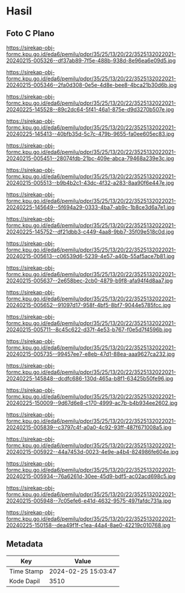# Hasil

## Foto C Plano

https://sirekap-obj-formc.kpu.go.id/eda6/pemilu/pdpr/35/25/13/20/22/3525132022021-20240215-005326--df37ab89-7f5e-488b-938d-8e96ea6e09d5.jpg

https://sirekap-obj-formc.kpu.go.id/eda6/pemilu/pdpr/35/25/13/20/22/3525132022021-20240215-005346--2fa0d308-0e5e-4d8e-bee8-4bca21b30d6b.jpg

https://sirekap-obj-formc.kpu.go.id/eda6/pemilu/pdpr/35/25/13/20/22/3525132022021-20240225-145528--89c2dc64-5f41-46a1-875e-d9d3270b507e.jpg

https://sirekap-obj-formc.kpu.go.id/eda6/pemilu/pdpr/35/25/13/20/22/3525132022021-20240225-145413--40bfb35d-5c7c-479b-9655-fa0ee605ec83.jpg

https://sirekap-obj-formc.kpu.go.id/eda6/pemilu/pdpr/35/25/13/20/22/3525132022021-20240215-005451--28074fdb-21bc-409e-abca-79468a239e3c.jpg

https://sirekap-obj-formc.kpu.go.id/eda6/pemilu/pdpr/35/25/13/20/22/3525132022021-20240215-005513--b9b4b2c1-43dc-4f32-a283-8aa90f6e447e.jpg

https://sirekap-obj-formc.kpu.go.id/eda6/pemilu/pdpr/35/25/13/20/22/3525132022021-20240225-145649--5f694a29-0333-4ba7-ab9c-1b8ce3d6a7e1.jpg

https://sirekap-obj-formc.kpu.go.id/eda6/pemilu/pdpr/35/25/13/20/22/3525132022021-20240225-145752--df21dbb3-c449-4aa8-9bb7-35f09e518c0d.jpg

https://sirekap-obj-formc.kpu.go.id/eda6/pemilu/pdpr/35/25/13/20/22/3525132022021-20240215-005613--c06539d6-5239-4e57-a40b-55af5ace7b81.jpg

https://sirekap-obj-formc.kpu.go.id/eda6/pemilu/pdpr/35/25/13/20/22/3525132022021-20240215-005637--2e658bec-2cb0-4879-b9f8-afa94f4d8aa7.jpg

https://sirekap-obj-formc.kpu.go.id/eda6/pemilu/pdpr/35/25/13/20/22/3525132022021-20240215-005652--91097d17-958f-4bf5-8bf7-9044e5785fcc.jpg

https://sirekap-obj-formc.kpu.go.id/eda6/pemilu/pdpr/35/25/13/20/22/3525132022021-20240215-005711--8c45c622-d37f-4e53-b767-f0e5d7f4596b.jpg

https://sirekap-obj-formc.kpu.go.id/eda6/pemilu/pdpr/35/25/13/20/22/3525132022021-20240215-005735--99457ee7-e8eb-47d1-88ea-aaa9627ca232.jpg

https://sirekap-obj-formc.kpu.go.id/eda6/pemilu/pdpr/35/25/13/20/22/3525132022021-20240225-145848--dcdfc686-130d-465a-b8f1-63425b50fe96.jpg

https://sirekap-obj-formc.kpu.go.id/eda6/pemilu/pdpr/35/25/13/20/22/3525132022021-20240225-150009--9d67d6e8-c170-4999-ac7b-b4b934ee2602.jpg

https://sirekap-obj-formc.kpu.go.id/eda6/pemilu/pdpr/35/25/13/20/22/3525132022021-20240215-005839--c3797c4f-a0a0-4c92-93ff-487f671008a5.jpg

https://sirekap-obj-formc.kpu.go.id/eda6/pemilu/pdpr/35/25/13/20/22/3525132022021-20240215-005922--44a7453d-0023-4e9e-a4b4-824986fe604e.jpg

https://sirekap-obj-formc.kpu.go.id/eda6/pemilu/pdpr/35/25/13/20/22/3525132022021-20240215-005934--76a6261d-30ee-45d9-bdf5-ac02acd698c5.jpg

https://sirekap-obj-formc.kpu.go.id/eda6/pemilu/pdpr/35/25/13/20/22/3525132022021-20240215-005948--7c05efe6-e41d-4632-9575-497fafdc731a.jpg

https://sirekap-obj-formc.kpu.go.id/eda6/pemilu/pdpr/35/25/13/20/22/3525132022021-20240225-150158--dea49f1f-c1ea-44a4-8ae0-42219c010768.jpg


## Metadata

| Key        | Value               |
| ---------- | ------------------- |
| Time Stamp | 2024-02-25 15:03:47 |
| Kode Dapil | 3510                |



